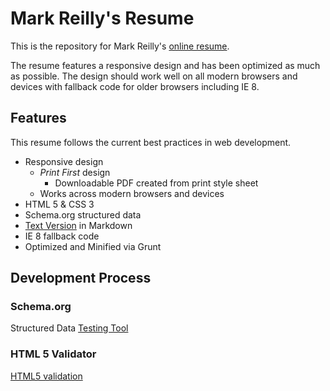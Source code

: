 # Mark Reilly's Resume

This is the repository for Mark Reilly's [online resume](http://resume.markreilly.com).

The resume features a responsive design and has been optimized as much as possible. The design should work well on all modern browsers and devices with fallback code for older browsers including IE 8.

## Features
This resume follows the current best practices in web development.  

* Responsive design
    * *Print First* design
        * Downloadable PDF created from print style sheet
    * Works across modern browsers and devices
* HTML 5 & CSS 3
* Schema.org structured data
* [Text Version](https://github.com/alienresident/resume/blob/master/resume.md) in Markdown
* IE 8 fallback code
* Optimized and Minified via Grunt

## Development Process


### Schema.org

Structured Data [Testing Tool](https://search.google.com/structured-data/testing-tool?url=resume.markreilly.com#url=resume.markreilly.com)

### HTML 5 Validator
[HTML5 validation](https://html5.validator.nu/?doc=http%3A%2F%2Fresume.markreilly.com&showsource=yes)
